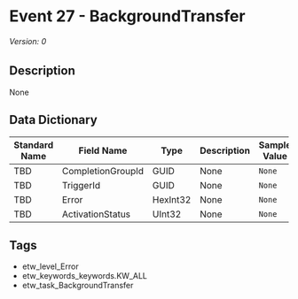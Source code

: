 # Event 27 - BackgroundTransfer
###### Version: 0

## Description
None

## Data Dictionary
|Standard Name|Field Name|Type|Description|Sample Value|
|---|---|---|---|---|
|TBD|CompletionGroupId|GUID|None|`None`|
|TBD|TriggerId|GUID|None|`None`|
|TBD|Error|HexInt32|None|`None`|
|TBD|ActivationStatus|UInt32|None|`None`|

## Tags
* etw_level_Error
* etw_keywords_keywords.KW_ALL
* etw_task_BackgroundTransfer